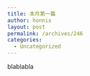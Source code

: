 ```yaml
---
title: 本月第一篇
author: honnix
layout: post
permalink: /archives/246
categories:
  - Uncategorized
---
```

blablabla